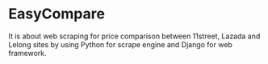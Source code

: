 # EasyCompare
It is about web scraping for price comparison between 11street, Lazada and Lelong sites by using 
Python for scrape engine and Django for web framework.
